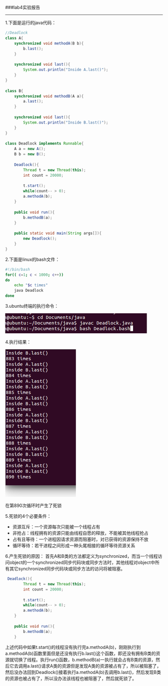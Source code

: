 ###lab4实验报告

----------

1.下面是运行的java代码：

``` java
//Deadlock
class A{
    synchronized void methodA(B b){
        b.last();
    }
    
    synchronized void last(){
        System.out.println("Inside A.last()");
    }
}

class B{
    synchronized void methodB(A a){
        a.last();
    }
    
    synchronized void last(){
        System.out.println("Inside B.last()");
    }
}

class Deadlock implements Runnable{
    A a = new A();
    B b = new B();

    Deadlock(){
        Thread t = new Thread(this);
        int count = 20000;
        
        t.start();
        while(count-- > 0);
        a.methodA(b);
    }

    public void run(){
        b.methodB(a);
    }

    public static void main(String args[]){
        new Deadlock();
    }
}
```
2.下面是linux的bash文件：
``` bash
#!/bin/bash
for(( c=1; c < 1000; c++))
do
	echo "$c times"
	java Deadlock
done
```
3.ubuntu终端的执行命令：

![a](https://github.com/Fuyi-Huang/ES2016_14353091/blob/master/lab4/terminal.png?raw=true)


4.执行结果：

![a](https://github.com/Fuyi-Huang/ES2016_14353091/blob/master/lab4/Deadlock.png?raw=true)

在第890次循环时产生了死锁

5.死锁的4个必要条件：
- 资源互斥：一个资源每次只能被一个线程占有
- 非抢占：线程拥有的资源只能由线程自愿的释放，不能被其他线程抢占
- 占有且等待：一个进程因请求资源而阻塞时，对已获得的资源保持不放
- 循环等待：若干进程之间形成一种头尾相接的循环等待资源关系

6.产生死锁的原因：
首先A和B类的方法都定义为synchronized，而当一个线程访问object的一个synchronized同步代码块或同步方法时，其他线程对object中所有其它synchronized同步代码块或同步方法的访问将被阻塞。
``` java
 Deadlock(){
        Thread t = new Thread(this);
        int count = 20000;

		t.start();
        while(count-- > 0);
        a.methodA(b);
    }

    public void run(){
        b.methodB(a);
    }
```
上述代码中如果t.start()的线程没有执行完a.methodA(b)，刚刚执行到a.methodA(b)函数里面但是还没有执行b.last()这个函数，即还没有拥有B类的资源就切换了线程。执行run()函数，b.methodB(a)一执行就会占有B类的资源，然后它去调用a.last()请求A类的资源但是发现A类的资源被占有了，所以被阻塞了，然后没办法回到Deadlock()接着执行a.methodA(b)去调用b.last()，然后发现B类的资源也被占有了，所以没办法该线程也被阻塞了，然后就死锁了。
